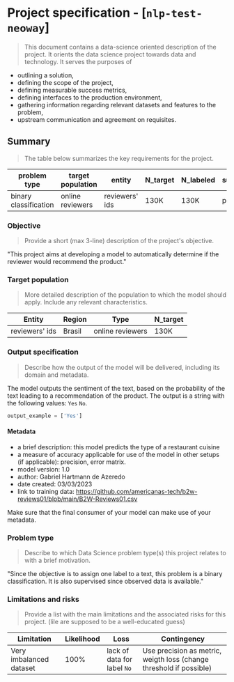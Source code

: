 # Project specification - [`nlp-test-neoway`]
> This document contains a data-science oriented description of the project. It orients the data science project towards data and technology. It serves the purposes of

* outlining a solution,
* defining the scope of the project,
* defining measurable success metrics,
* defining interfaces to the production environment,
* gathering information regarding relevant datasets and features to the problem,
* upstream communication and agreement on requisites.

## Summary
> The table below summarizes the key requirements for the project.

| problem type              | target population | entity | N_target | N_labeled | sucess_metrics | updt_freq |
|---------------------------|-------------------|--------|----------|-----------|----------------|-----------|
| binary classification     | online reviewers  | reviewers' ids    | 130K     | 130K      | precision      | monthly   |


### Objective
> Provide a short (max 3-line) description  of the project's objective.

"This project aims at developing a model to automatically determine if the reviewer would recommend the product."

### Target population
> More detailed description of the population to which the model should apply. Include any relevant characteristics.

| Entity          | Region      | Type             | N_target |
|-----------------|-------------|------------------|----------|
| reviewers' ids  | Brasil      | online reviewers | 130K     |
                                    

### Output specification
> Describe how the output of the model will be delivered, including its domain and metadata.

The model outputs the sentiment of the text, based on the probability of the text leading to a recommendation of the product. The output is a string with the following values: `Yes` `No`.

```python
output_example = ['Yes'] 
```

#### Metadata

* a brief description: this model predicts the type of a restaurant
  cuisine
* a measure of accuracy applicable for use of the model in other
  setups (if applicable): precision, error matrix.
* model version: 1.0
* author: Gabriel Hartmann de Azeredo
* date created: 03/03/2023
* link to training data: https://github.com/americanas-tech/b2w-reviews01/blob/main/B2W-Reviews01.csv

Make sure that the final consumer of your model can make use of your metadata.

### Problem type
> Describe to which Data Science problem type(s) this project relates to with a brief motivation.

"Since the objective is to assign one label to a text, this problem is a binary classification. It is also supervised since observed data is available."

### Limitations and risks
> Provide a list with the main limitations and the associated risks for this project. (lile are supposed to be a well-educated guess)

| Limitation                              | Likelihood | Loss                               | Contingency                        |
|-----------------------------------------|------------|------------------------------------|------------------------------------|
| Very imbalanced dataset                 | 100%       | lack of data for label `No`        | Use precision as metric, weigth loss (change threshold if possible)|

